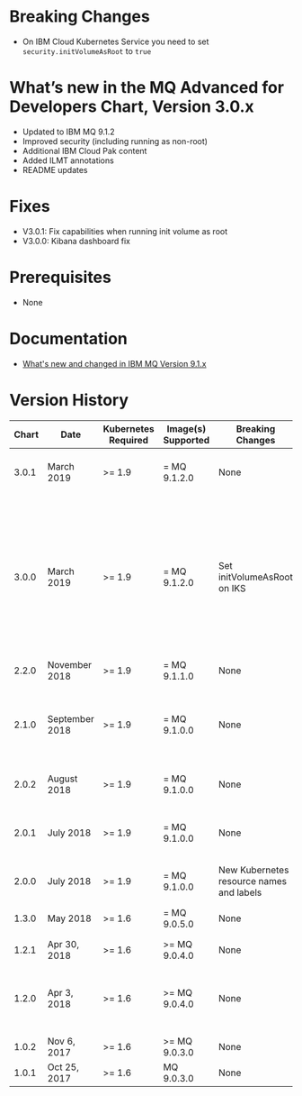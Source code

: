 # Breaking Changes

- On IBM Cloud Kubernetes Service you need to set `security.initVolumeAsRoot` to `true`

# What’s new in the MQ Advanced for Developers Chart, Version 3.0.x

- Updated to IBM MQ 9.1.2
- Improved security (including running as non-root)
- Additional IBM Cloud Pak content
- Added ILMT annotations
- README updates

# Fixes

- V3.0.1: Fix capabilities when running init volume as root 
- V3.0.0: Kibana dashboard fix

# Prerequisites

- None

# Documentation

- [What's new and changed in IBM MQ Version 9.1.x](https://www.ibm.com/support/knowledgecenter/en/SSFKSJ_9.1.0/com.ibm.mq.pro.doc/q113110_.htm)

# Version History

| Chart | Date | Kubernetes Required | Image(s) Supported | Breaking Changes | Details |
| ----- | ---- | ------------ | ------------------ | ---------------- | ------- |
| 3.0.1 | March 2019 | >= 1.9 | = MQ 9.1.2.0 | None | Fix capabilities when running init volume as root |
| 3.0.0 | March 2019 | >= 1.9 | = MQ 9.1.2.0 | Set initVolumeAsRoot on IKS | Updated to IBM MQ 9.1.2; Improved security (including running as non-root); Additional IBM Cloud Pak content; Added ILMT annotations; README updates; Kibana dashboard fix |
| 2.2.0 | November 2018 | >= 1.9 | = MQ 9.1.1.0 | None | Updated to IBM MQ 9.1.1 |
| 2.1.0 | September 2018 | >= 1.9 | = MQ 9.1.0.0  | None | Declaration of securityContext; Configurable service account name; New IBM Cloud Pak content |
| 2.0.2 | August 2018 | >= 1.9 | = MQ 9.1.0.0  | None | Fixed error in service selector for helm tests |
| 2.0.1 | July 2018 | >= 1.9 | = MQ 9.1.0.0  | None | Reverted statefulset to apps/v1beta2 to prevent deletion failures |
| 2.0.0 | July 2018    | >= 1.9 | = MQ 9.1.0.0  | New Kubernetes resource names and labels | Added metrics service |
| 1.3.0 | May 2018     | >= 1.6 | = MQ 9.0.5.0  | None | Added POWER and z/Linux support |
| 1.2.1 | Apr 30, 2018 | >= 1.6 | >= MQ 9.0.4.0 | None | README fixes |
| 1.2.0 | Apr 3, 2018  | >= 1.6 | >= MQ 9.0.4.0 | None | Added liveness and readiness probes; Optional JSON logging; New README format |
| 1.0.2 | Nov 6, 2017  | >= 1.6 | >= MQ 9.0.3.0 | None | Updates for MQ 9.0.4.0 |
| 1.0.1 | Oct 25, 2017 | >= 1.6 | MQ 9.0.3.0    | None | Initial version |
